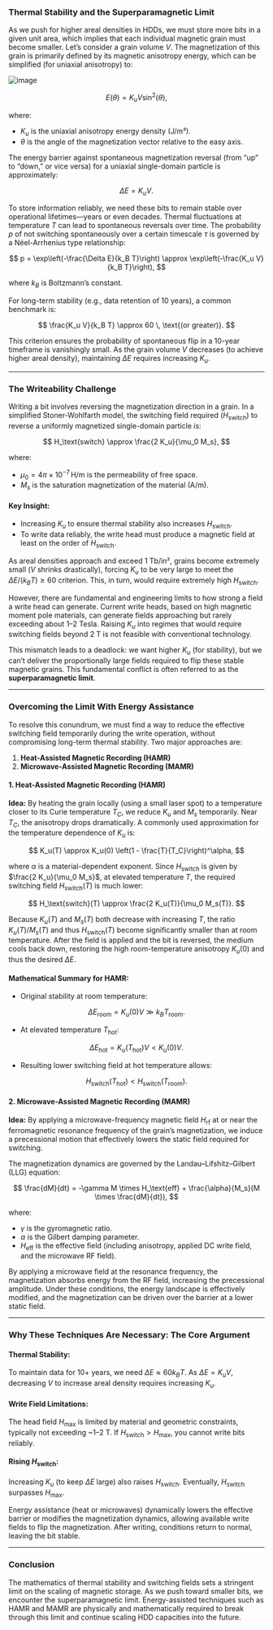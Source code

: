 ### Thermal Stability and the Superparamagnetic Limit

As we push for higher areal densities in HDDs, we must store more bits in a given unit area, which implies that each individual magnetic grain must become smaller. Let’s consider a grain volume $V$. The magnetization of this grain is primarily defined by its magnetic anisotropy energy, which can be simplified (for uniaxial anisotropy) to:

![image](https://github.com/user-attachments/assets/2abe6d33-b40e-4a1c-8a8f-66dc87c23dd7)

$$
E(\theta) = K_u V \sin^2(\theta),
$$

where:
- $K_u$ is the uniaxial anisotropy energy density (J/m³).
- $\theta$ is the angle of the magnetization vector relative to the easy axis.

The energy barrier against spontaneous magnetization reversal (from “up” to “down,” or vice versa) for a uniaxial single-domain particle is approximately:

$$
\Delta E = K_u V.
$$

To store information reliably, we need these bits to remain stable over operational lifetimes—years or even decades. Thermal fluctuations at temperature $T$ can lead to spontaneous reversals over time. The probability $p$ of not switching spontaneously over a certain timescale $\tau$ is governed by a Néel-Arrhenius type relationship:

$$
p = \exp\left(-\frac{\Delta E}{k_B T}\right) \approx \exp\left(-\frac{K_u V}{k_B T}\right),
$$

where $k_B$ is Boltzmann’s constant. 

For long-term stability (e.g., data retention of 10 years), a common benchmark is:

$$
\frac{K_u V}{k_B T} \approx 60 \, \text{(or greater)}.
$$

This criterion ensures the probability of spontaneous flip in a 10-year timeframe is vanishingly small. As the grain volume $V$ decreases (to achieve higher areal density), maintaining $\Delta E$ requires increasing $K_u$.

---

### The Writeability Challenge

Writing a bit involves reversing the magnetization direction in a grain. In a simplified Stoner-Wohlfarth model, the switching field required ($H_\text{switch}$) to reverse a uniformly magnetized single-domain particle is:

$$
H_\text{switch} \approx \frac{2 K_u}{\mu_0 M_s},
$$

where:
- $\mu_0 = 4\pi \times 10^{-7} \, \text{H/m}$ is the permeability of free space.
- $M_s$ is the saturation magnetization of the material (A/m).

#### Key Insight:
- Increasing $K_u$ to ensure thermal stability also increases $H_\text{switch}$.
- To write data reliably, the write head must produce a magnetic field at least on the order of $H_\text{switch}$.

As areal densities approach and exceed 1 Tb/in², grains become extremely small ($V$ shrinks drastically), forcing $K_u$ to be very large to meet the $\Delta E / (k_B T) \geq 60$ criterion. This, in turn, would require extremely high $H_\text{switch}$.

However, there are fundamental and engineering limits to how strong a field a write head can generate. Current write heads, based on high magnetic moment pole materials, can generate fields approaching but rarely exceeding about 1–2 Tesla. Raising $K_u$ into regimes that would require switching fields beyond 2 T is not feasible with conventional technology. 

This mismatch leads to a deadlock: we want higher $K_u$ (for stability), but we can’t deliver the proportionally large fields required to flip these stable magnetic grains. This fundamental conflict is often referred to as the **superparamagnetic limit**.

---

### Overcoming the Limit With Energy Assistance

To resolve this conundrum, we must find a way to reduce the effective switching field temporarily during the write operation, without compromising long-term thermal stability. Two major approaches are:

1. **Heat-Assisted Magnetic Recording (HAMR)**
2. **Microwave-Assisted Magnetic Recording (MAMR)**

#### 1. Heat-Assisted Magnetic Recording (HAMR)

**Idea:** By heating the grain locally (using a small laser spot) to a temperature closer to its Curie temperature $T_C$, we reduce $K_u$ and $M_s$ temporarily. Near $T_C$, the anisotropy drops dramatically. A commonly used approximation for the temperature dependence of $K_u$ is:

$$
K_u(T) \approx K_u(0) \left(1 - \frac{T}{T_C}\right)^\alpha,
$$

where $\alpha$ is a material-dependent exponent. Since $H_\text{switch}$ is given by $\frac{2 K_u}{\mu_0 M_s}$, at elevated temperature $T$, the required switching field $H_\text{switch}(T)$ is much lower:

$$
H_\text{switch}(T) \approx \frac{2 K_u(T)}{\mu_0 M_s(T)}.
$$

Because $K_u(T)$ and $M_s(T)$ both decrease with increasing $T$, the ratio $K_u(T) / M_s(T)$ and thus $H_\text{switch}(T)$ become significantly smaller than at room temperature. After the field is applied and the bit is reversed, the medium cools back down, restoring the high room-temperature anisotropy $K_u(0)$ and thus the desired $\Delta E$.

#### Mathematical Summary for HAMR:
- Original stability at room temperature:
  
$$
  \Delta E_\text{room} = K_u(0) V \gg k_B T_\text{room}.
$$

- At elevated temperature $T_\text{hot}$:
 
$$
  \Delta E_\text{hot} = K_u(T_\text{hot}) V < K_u(0) V.
$$
- Resulting lower switching field at hot temperature allows:
  
$$
  H_\text{switch}(T_\text{hot}) < H_\text{switch}(T_\text{room}).
$$

#### 2. Microwave-Assisted Magnetic Recording (MAMR)

**Idea:** By applying a microwave-frequency magnetic field $H_\text{rf}$ at or near the ferromagnetic resonance frequency of the grain’s magnetization, we induce a precessional motion that effectively lowers the static field required for switching.

The magnetization dynamics are governed by the Landau–Lifshitz–Gilbert (LLG) equation:

$$
\frac{dM}{dt} = -\gamma M \times H_\text{eff} + \frac{\alpha}{M_s}(M \times \frac{dM}{dt}),
$$

where:
- $\gamma$ is the gyromagnetic ratio.
- $\alpha$ is the Gilbert damping parameter.
- $H_\text{eff}$ is the effective field (including anisotropy, applied DC write field, and the microwave RF field).

By applying a microwave field at the resonance frequency, the magnetization absorbs energy from the RF field, increasing the precessional amplitude. Under these conditions, the energy landscape is effectively modified, and the magnetization can be driven over the barrier at a lower static field.

---

### Why These Techniques Are Necessary: The Core Argument

#### Thermal Stability:
To maintain data for 10+ years, we need $\Delta E \approx 60 k_B T$. As $\Delta E = K_u V$, decreasing $V$ to increase areal density requires increasing $K_u$.

#### Write Field Limitations:
The head field $H_\text{max}$ is limited by material and geometric constraints, typically not exceeding ~1–2 T. If $H_\text{switch} > H_\text{max}$, you cannot write bits reliably.

#### Rising $H_\text{switch}$:
Increasing $K_u$ (to keep $\Delta E$ large) also raises $H_\text{switch}$. Eventually, $H_\text{switch}$ surpasses $H_\text{max}$.

Energy assistance (heat or microwaves) dynamically lowers the effective barrier or modifies the magnetization dynamics, allowing available write fields to flip the magnetization. After writing, conditions return to normal, leaving the bit stable.

---

### Conclusion

The mathematics of thermal stability and switching fields sets a stringent limit on the scaling of magnetic storage. As we push toward smaller bits, we encounter the superparamagnetic limit. Energy-assisted techniques such as HAMR and MAMR are physically and mathematically required to break through this limit and continue scaling HDD capacities into the future.
